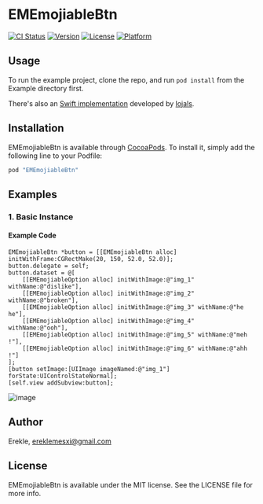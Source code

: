 # EMEmojiableBtn

[![CI Status](http://img.shields.io/travis/Eke/EMEmojiableBtn.svg?style=flat)](https://travis-ci.org/Erekle/EMEmojiableBtn)
[![Version](https://img.shields.io/cocoapods/v/EMEmojiableBtn.svg?style=flat)](http://cocoapods.org/pods/EMEmojiableBtn)
[![License](https://img.shields.io/cocoapods/l/EMEmojiableBtn.svg?style=flat)](http://cocoapods.org/pods/EMEmojiableBtn)
[![Platform](https://img.shields.io/cocoapods/p/EMEmojiableBtn.svg?style=flat)](http://cocoapods.org/pods/EMEmojiableBtn)

## Usage

To run the example project, clone the repo, and run `pod install` from the Example directory first.

There's also an [Swift implementation](https://github.com/lojals/JOEmojiableBtn) developed by [lojals](https://github.com/lojals).


## Installation

EMEmojiableBtn is available through [CocoaPods](http://cocoapods.org). To install
it, simply add the following line to your Podfile:

```ruby
pod "EMEmojiableBtn"
```

## Examples

### 1. Basic Instance

#### Example Code

```objc
EMEmojiableBtn *button = [[EMEmojiableBtn alloc] initWithFrame:CGRectMake(20, 150, 52.0, 52.0)];
button.delegate = self;
button.dataset = @[
    [[EMEmojiableOption alloc] initWithImage:@"img_1" withName:@"dislike"],
    [[EMEmojiableOption alloc] initWithImage:@"img_2" withName:@"broken"],
    [[EMEmojiableOption alloc] initWithImage:@"img_3" withName:@"he he"],
    [[EMEmojiableOption alloc] initWithImage:@"img_4" withName:@"ooh"],
    [[EMEmojiableOption alloc] initWithImage:@"img_5" withName:@"meh !"],
    [[EMEmojiableOption alloc] initWithImage:@"img_6" withName:@"ahh !"]
];
[button setImage:[UIImage imageNamed:@"img_1"] forState:UIControlStateNormal];
[self.view addSubview:button];
```

![image](http://i.imgur.com/A6Z1oTI.gif)

## Author

Erekle, ereklemesxi@gmail.com

## License

EMEmojiableBtn is available under the MIT license. See the LICENSE file for more info.
